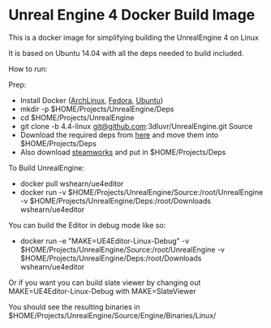 Unreal Engine 4 Docker Build Image
=========

This is a docker image for simplifying building the UnrealEngine 4 on Linux

It is based on Ubuntu 14.04 with all the deps needed to build included.

How to run:

Prep:

 - Install Docker ([ArchLinux], [Fedora], [Ubuntu])
 - mkdir -p $HOME/Projects/UnrealEngine/Deps
 - cd $HOME/Projects/UnrealEngine
 - git clone -b 4.4-linux git@github.com:3dluvr/UnrealEngine.git Source
 - Download the required deps from [here] and move them into $HOME/Projects/Deps
 - Also download [steamworks] and put in $HOME/Projects/Deps

To Build UnrealEngine:

 - docker pull wshearn/ue4editor
 - docker run -v $HOME/Projects/UnrealEngine/Source:/root/UnrealEngine -v $HOME/Projects/UnrealEngine/Deps:/root/Downloads wshearn/ue4editor

You can build the Editor in debug mode like so:

 - docker run -e "MAKE=UE4Editor-Linux-Debug" -v $HOME/Projects/UnrealEngine/Source:/root/UnrealEngine -v $HOME/Projects/UnrealEngine/Deps:/root/Downloads wshearn/ue4editor

Or if you want you can build slate viewer by changing out MAKE=UE4Editor-Linux-Debug with MAKE=SlateViewer

You should see the resulting binaries in $HOME/Projects/UnrealEngine/Source/Engine/Binaries/Linux/

[ArchLinux]: https://wiki.archlinux.org/index.php/Docker
[Fedora]: http://docs.docker.com/installation/fedora/
[Ubuntu]: http://docs.docker.com/installation/ubuntulinux/
[here]: https://github.com/3dluvr/UnrealEngine/releases/tag/4.4.0-release
[steamworks]: https://partner.steamgames.com/downloads/steamworks_sdk_130.zip
